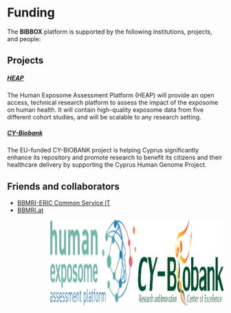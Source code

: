 # Funding

The **BIBBOX** platform is supported by the following institutions, projects, and people:


## Projects

#####  <a href="https://heap-exposome.eu/" target="_blank">HEAP</a>
The Human Exposome Assessment Platform (HEAP) will provide an open access, technical research platform to assess the impact of the exposome on human health. It will contain high-quality exposome data from five different cohort studies, and will be scalable to any research setting.



##### <a href="https://cordis.europa.eu/project/id/857122" target="_blank">CY-Biobank</a>
The EU-funded CY-BIOBANK project is helping Cyprus significantly enhance its repository and promote research to benefit its citizens and their healthcare delivery by supporting the Cyprus Human Genome Project.

## Friends and collaborators

- <a href="http://bbmri-eric.eu/about" target="_blank">BBMRI-ERIC Common Service IT</a>
- <a href="http://bbmri.at/" target="_blank">BBMRI.at</a>

<div style="text-align: right">
<a href="https://heap-exposome.eu/" target="_blank"><img src="images/logos/heap.png" alt= "HEAP" width="200" height="200"></a>
<a href="https://cordis.europa.eu/project/id/857122" target="_blank"><img src="images/logos/cy-biobank.png" alt= "CY-Biobank" width="200" height="200"></a>
</div>
